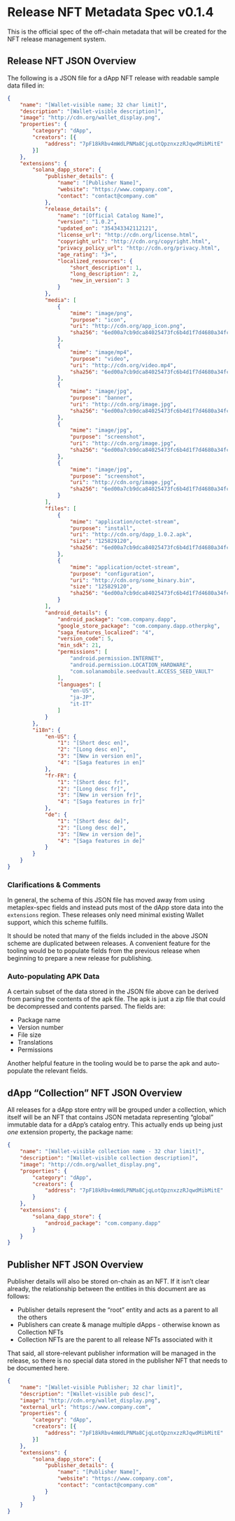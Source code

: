 # Release NFT Metadata Spec v0.1.4

This is the official spec of the off-chain metadata that will be created for the NFT release management system.

## Release NFT JSON Overview

The following is a JSON file for a dApp NFT release with readable sample data filled in:

```json
{
    "name": "[Wallet-visible name; 32 char limit]",
    "description": "[Wallet-visible description]",
    "image": "http://cdn.org/wallet_display.png",
    "properties": {
        "category": "dApp",
        "creators": [{
            "address": "7pF18kRbv4mWdLPNMa8CjqLotQpznxzzRJqwdMibMitE"
        }]
    },
    "extensions": {
        "solana_dapp_store": {
            "publisher_details": {
                "name": "[Publisher Name]",
                "website": "https://www.company.com",
                "contact": "contact@company.com"
            },
            "release_details": {
                "name": "[Official Catalog Name]",
                "version": "1.0.2",
                "updated_on": "354343342112121",
                "license_url": "http://cdn.org/license.html",
                "copyright_url": "http://cdn.org/copyright.html",
                "privacy_policy_url": "http://cdn.org/privacy.html",
                "age_rating": "3+",
                "localized_resources": {
                    "short_description": 1,
                    "long_description": 2,
                    "new_in_version": 3
                }
            },
            "media": [
                {
                    "mime": "image/png",
                    "purpose": "icon",
                    "uri": "http://cdn.org/app_icon.png",
                    "sha256": "6ed00a7cb9dca84025473fc6b4d1f7d4680a34fcda54432504b0cdeb5e27801b"
                },
                {
                    "mime": "image/mp4",
                    "purpose": "video",
                    "uri": "http://cdn.org/video.mp4",
                    "sha256": "6ed00a7cb9dca84025473fc6b4d1f7d4680a34fcda54432504b0cdeb5e27801b"
                },
                {
                    "mime": "image/jpg",
                    "purpose": "banner",
                    "uri": "http://cdn.org/image.jpg",
                    "sha256": "6ed00a7cb9dca84025473fc6b4d1f7d4680a34fcda54432504b0cdeb5e27801b"
                },
                {
                    "mime": "image/jpg",
                    "purpose": "screenshot",
                    "uri": "http://cdn.org/image.jpg",
                    "sha256": "6ed00a7cb9dca84025473fc6b4d1f7d4680a34fcda54432504b0cdeb5e27801b"
                },
                {
                    "mime": "image/jpg",
                    "purpose": "screenshot",
                    "uri": "http://cdn.org/image.jpg",
                    "sha256": "6ed00a7cb9dca84025473fc6b4d1f7d4680a34fcda54432504b0cdeb5e27801b"
                }
            ],
            "files": [
                {
                    "mime": "application/octet-stream",
                    "purpose": "install",
                    "uri": "http://cdn.org/dapp_1.0.2.apk",
                    "size": "125829120",
                    "sha256": "6ed00a7cb9dca84025473fc6b4d1f7d4680a34fcda54432504b0cdeb5e27801b"
                },
                {
                    "mime": "application/octet-stream",
                    "purpose": "configuration",
                    "uri": "http://cdn.org/some_binary.bin",
                    "size": "125829120",
                    "sha256": "6ed00a7cb9dca84025473fc6b4d1f7d4680a34fcda54432504b0cdeb5e27801b"
                }
            ],
            "android_details": {
                "android_package": "com.company.dapp",
                "google_store_package": "com.company.dapp.otherpkg",
                "saga_features_localized": "4",
                "version_code": 5,
                "min_sdk": 21,
                "permissions": [
                    "android.permission.INTERNET",
                    "android.permission.LOCATION_HARDWARE",
                    "com.solanamobile.seedvault.ACCESS_SEED_VAULT"
                ],
                "languages": [
                    "en-US",
                    "ja-JP",
                    "it-IT"
                ]
            }
        },
        "i18n": {
            "en-US": {
                "1": "[Short desc en]",
                "2": "[Long desc en]",
                "3": "[New in version en]",
                "4": "[Saga features in en]"
            },
            "fr-FR": {
                "1": "[Short desc fr]",
                "2": "[Long desc fr]",
                "3": "[New in version fr]",
                "4": "[Saga features in fr]"
            },
            "de": {
                "1": "[Short desc de]",
                "2": "[Long desc de]",
                "3": "[New in version de]",
                "4": "[Saga features in de]"
            }
        }
    }
}
```

### Clarifications & Comments

In general, the schema of this JSON file has moved away from using metaplex-spec fields and instead puts most of the dApp store data into the `extensions` region. These releases only need minimal existing Wallet support, which this scheme fulfills.

It should be noted that many of the fields included in the above JSON scheme are duplicated between releases. A convenient feature for the tooling would be to populate fields from the previous release when beginning to prepare a new release for publishing.

### Auto-populating APK Data

A certain subset of the data stored in the JSON file above can be derived from parsing the contents of the apk file. The apk is just a zip file that could be decompressed and contents parsed. The fields are:

- Package name
- Version number
- File size
- Translations
- Permissions

Another helpful feature in the tooling would be to parse the apk and auto-populate the relevant fields. 

## dApp “Collection” NFT JSON Overview

All releases for a dApp store entry will be grouped under a collection, which itself will be an NFT that contains JSON metadata representing “global” immutable data for a dApp’s catalog entry. This actually ends up being just *one* extension property, the package name:

```json
{
    "name": "[Wallet-visible collection name - 32 char limit]",
    "description": "[Wallet-visible collection description]",
    "image": "http://cdn.org/wallet_display.png",
    "properties": {
        "category": "dApp",
        "creators": {
            "address": "7pF18kRbv4mWdLPNMa8CjqLotQpznxzzRJqwdMibMitE"
        }
    },
    "extensions": {
        "solana_dapp_store": {
            "android_package": "com.company.dapp"
        }
    }
}
```

## Publisher NFT JSON Overview

Publisher details will also be stored on-chain as an NFT. If it isn’t clear already, the relationship between the entities in this document are as follows:

- Publisher details represent the “root” entity and acts as a parent to all the others
- Publishers can create & manage multiple dApps - otherwise known as Collection NFTs
- Collection NFTs are the parent to all release NFTs associated with it

That said, all store-relevant publisher information will be managed in the release, so there is no special data stored in the publisher NFT that needs to be documented here. 

```json
{
    "name": "[Wallet-visible Publisher; 32 char limit]",
    "description": "[Wallet-visible pub desc]",
    "image": "http://cdn.org/wallet_display.png",
    "external_url": "https://www.company.com",
    "properties": {
        "category": "dApp",
        "creators": [{
            "address": "7pF18kRbv4mWdLPNMa8CjqLotQpznxzzRJqwdMibMitE"
        }]
    },
    "extensions": {
        "solana_dapp_store": {
            "publisher_details": {
                "name": "[Publisher Name]",
                "website": "https://www.company.com",
                "contact": "contact@company.com"
            }
        }
    }
}
```